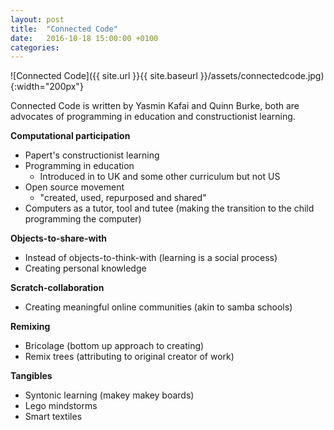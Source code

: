 ```yaml
---
layout: post
title:  "Connected Code"
date:   2016-10-18 15:00:00 +0100
categories:
---
```


![Connected Code]({{ site.url }}{{ site.baseurl }}/assets/connectedcode.jpg){:width="200px"}

Connected Code is written by Yasmin Kafai and Quinn Burke, both are advocates of programming in education and constructionist learning.

**Computational participation**

- Papert's constructionist learning
- Programming in education
	- Introduced in to UK and some other curriculum but not US
- Open source movement
	- "created, used, repurposed and shared"
- Computers as a tutor, tool and tutee (making the transition to the child programming the computer)

**Objects-to-share-with**

- Instead of objects-to-think-with (learning is a social process)
- Creating personal knowledge

**Scratch-collaboration**

- Creating meaningful online communities (akin to samba schools)

**Remixing**

- Bricolage (bottom up approach to creating)
- Remix trees (attributing to original creator of work)

**Tangibles**

- Syntonic learning (makey makey boards)
- Lego mindstorms
- Smart textiles
